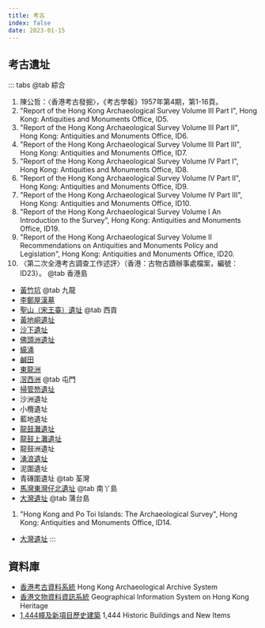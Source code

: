 ```yaml
---
title: 考古
index: false
date: 2023-01-15
---
```

<adsense></adsense>

## 考古遺址
::: tabs
@tab 綜合
1. 陳公哲：〈香港考古發掘〉，《考古學報》1957年第4期，第1-16頁。
2. "Report of the Hong Kong Archaeological Survey Volume III Part I", Hong Kong: Antiquities and Monuments Office, ID5.
3. "Report of the Hong Kong Archaeological Survey Volume III Part II", Hong Kong: Antiquities and Monuments Office, ID6.
4. "Report of the Hong Kong Archaeological Survey Volume III Part III", Hong Kong: Antiquities and Monuments Office, ID7.
5. "Report of the Hong Kong Archaeological Survey Volume IV Part I", Hong Kong: Antiquities and Monuments Office, ID8.
6. "Report of the Hong Kong Archaeological Survey Volume IV Part II", Hong Kong: Antiquities and Monuments Office, ID9.
7.  "Report of the Hong Kong Archaeological Survey Volume IV Part III", Hong Kong: Antiquities and Monuments Office, ID10.
8.  "Report of the Hong Kong Archaeological Survey Volume I An Introduction to the Survey", Hong Kong: Antiquities and Monuments Office, ID19.
9.  "Report of the Hong Kong Archaeological Survey Volume II Recommendations on Antiquities and Monuments Policy and Legislation", Hong Kong: Antiquities and Monuments Office, ID20.
10. 〈第二次全港考古調查工作述評〉（香港：古物古蹟辦事處檔案，編號：ID23）。
@tab 香港島
- [黃竹坑](wong-chuk-hang-hong-kong-island.md)
@tab 九龍
- [李鄭屋漢墓](lei-cheng-uk-han-tomb-kowloon.md)
- [聖山（宋王臺）遺址](sacred-hill-site-kowloon.md)
@tab 西貢
- [黃地峒遺址](wong-tei-tung-sai-kung.md)
- [沙下遺址](sha-ha-sai-kung.md)
- [佛頭洲遺址](junk-island-site-sai-kung.md)
- [蠔涌](ho-chung-sai-kung.md)
- [鹹田](ham-tin-sai-kung.md)
- [東龍洲](tung-lung-chau-sai-kung.md)
- [滘西洲](kau-sai-chau-sai-kung.md)
@tab 屯門
- [掃管笏遺址](so-kwun-wat-tuen-mun.md)
- 沙洲遺址
- 小欖遺址
- 藍地遺址
- [龍鼓灘遺址](lung-kwu-tan-tuen-mun.md)
- [龍鼓上灘遺址](lung-kwu-sheung-tan-tuen-mun.md)
- 龍鼓洲遺址
- [湧浪遺址](yung-long-tun-mun.md)
- 泥圍遺址
- 青磚圍遺址
@tab 荃灣
- [馬灣東灣仔北遺址](tung-wan-tsai-north-ma-wan-island-tsuen-wan.md)
@tab 南丫島
- [大灣遺址](tai-wan-site-lamma-island.md)
@tab 蒲台島
1. "Hong Kong and Po Toi Islands: The Archaeological Survey", Hong Kong: Antiquities and Monuments Office, ID14.
- [大灣遺址](tai-wan-site-po-toi.md)
:::
## 資料庫
- [香港考古資料系統](https://hkaas.amo.gov.hk/hkaas/main.jsp?lang=2) Hong Kong Archaeological Archive System
- [香港文物資料資訊系統](https://gish.amo.gov.hk/internet/index.html?lang=zh-hk) Geographical Information System on Hong Kong Heritage
- [1,444幢及新項目歷史建築](https://www.aab.gov.hk/tc/historic-buildings/search-for-information-on-individual-buildings/index.html) 1,444 Historic Buildings and New Items